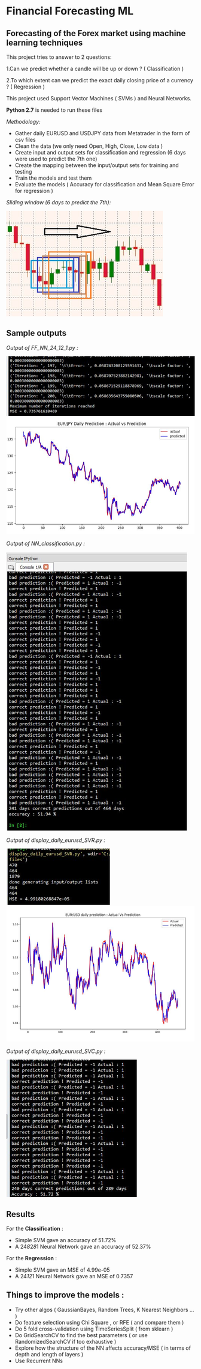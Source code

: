 # Financial Forecasting ML
## Forecasting of the Forex market using machine learning techniques

This project tries to answer to 2 questions:

1.Can we predict whether a candle will be up or down ? ( Classification )

2.To which extent can we predict the exact daily closing price of a currency ? ( Regression )

This project used Support Vector Machines ( SVMs ) and Neural Networks.

**Python 2.7** is needed to run these files

*Methodology:*
* Gather daily EURUSD and USDJPY data from Metatrader in the form of csv files
* Clean the data (we only need Open, High, Close, Low data )
* Create input and output sets for classification and regression (6 days were used to predict the 7th one)
* Create the mapping between the input/output sets for training and testing
* Train the models and test them
* Evaluate the models ( Accuracy for classification and Mean Square Error for regression )

*Sliding window (6 days to predict the 7th):* 

![Sliding](https://github.com/IsmailAlaouiAbdellaoui/Financial-Forecasting-ML/blob/master/sliding-window.JPG)

## Sample outputs

*Output of FF_NN_24_12_1.py :*

![NN_Regression](https://github.com/IsmailAlaouiAbdellaoui/Financial-Forecasting-ML/blob/master/MSE-NN.JPG)
![NN_Regression2](https://github.com/IsmailAlaouiAbdellaoui/Financial-Forecasting-ML/blob/master/NN%20Regression-Actual-VS-Prediction(USDJPY).JPG)

*Output of NN_classification.py :*

![NN_Classification](https://github.com/IsmailAlaouiAbdellaoui/Financial-Forecasting-ML/blob/master/Accuracy-NN.JPG)

*Output of display_daily_eurusd_SVR.py :*

![SVM_Regression](https://github.com/IsmailAlaouiAbdellaoui/Financial-Forecasting-ML/blob/master/MSE-SVM.JPG)
![SVM_Regression2](https://github.com/IsmailAlaouiAbdellaoui/Financial-Forecasting-ML/blob/master/SVM%20Regression-Actual-VS-Prediction(EURUSD).JPG)

*Output of display_daily_eurusd_SVC.py :*

![SVM_Classification](https://github.com/IsmailAlaouiAbdellaoui/Financial-Forecasting-ML/blob/master/Accuracy-SVM.JPG)



## Results

For the **Classification** :
* Simple SVM gave an accuracy of 51.72%
* A 24*8*2*8*1 Neural Network gave an accuracy of 52.37%

For the **Regression** :
* Simple SVM gave an MSE of 4.99e-05
* A 24*12*1 Neural Network gave an MSE of 0.7357

## Things to improve the models :
* Try other algos ( GaussianBayes, Random Trees, K Nearest Neighbors ... )
* Do feature selection using Chi Square , or RFE ( and compare them )
* Do 5 fold cross-validation using TimeSeriesSplit ( from sklearn )
* Do GridSearchCV to find the best parameters ( or use RandomizedSearchCV if too exhaustive )
* Explore how the structure of the NN affects accuracy/MSE ( in terms of depth and length of layers )
* Use Recurrent NNs
